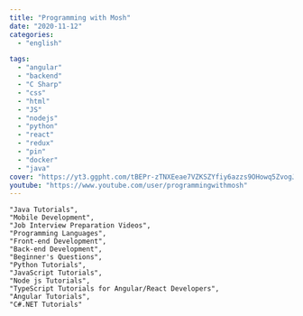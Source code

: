 ```yaml
---
title: "Programming with Mosh"
date: "2020-11-12"
categories:
  - "english"

tags:
  - "angular"
  - "backend"
  - "C Sharp"
  - "css"
  - "html"
  - "JS"
  - "nodejs"
  - "python"
  - "react"
  - "redux"
  - "pin"
  - "docker"
  - "java"
cover: "https://yt3.ggpht.com/tBEPr-zTNXEeae7VZKSZYfiy6azzs9OHowq5ZvogJeHoVtKtEw2PXSwzMBKVR7W0MI7gyND8=s88-c-k-c0x00ffffff-no-rj"
youtube: "https://www.youtube.com/user/programmingwithmosh"
---
```


    "Java Tutorials",
    "Mobile Development",
    "Job Interview Preparation Videos",
    "Programming Languages",
    "Front-end Development",
    "Back-end Development",
    "Beginner's Questions",
    "Python Tutorials",
    "JavaScript Tutorials",
    "Node js Tutorials",
    "TypeScript Tutorials for Angular/React Developers",
    "Angular Tutorials",
    "C#.NET Tutorials"
